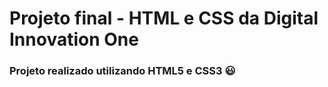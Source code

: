 <h1>Projeto final - HTML e CSS da Digital Innovation One </h1> 

<h3>Projeto realizado utilizando HTML5 e CSS3 😃</h3>

